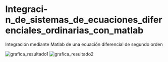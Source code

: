 # Integraci-n_de_sistemas_de_ecuaciones_diferenciales_ordinarias_con_matlab
Integración mediante Matlab de una ecuación diferencial de segundo orden

![grafica_resultado1](https://github.com/user-attachments/assets/30c9bb62-f25d-4d8f-8c38-54b149f89696)
![grafica_resultado2](https://github.com/user-attachments/assets/93fd706f-43bb-4b70-9e81-78b44fd8b9f8)
